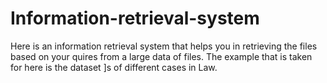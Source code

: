 # Information-retrieval-system
Here is an information retrieval system that helps you in retrieving the files based on your quires from a large data of files. The example that is taken for here is the dataset ]s of different cases in Law. 
